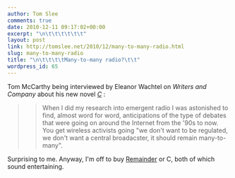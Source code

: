 ```yaml
---
author: Tom Slee
comments: true
date: 2010-12-11 09:17:02+00:00
excerpt: "\n\t\t\t\t\t\t"
layout: post
link: http://tomslee.net/2010/12/many-to-many-radio.html
slug: many-to-many-radio
title: "\n\t\t\t\tMany-to-many radio?\t\t"
wordpress_id: 65
---
```



				

Tom McCarthy being interviewed by Eleanor Wachtel on _Writers and Company_ about his new novel _[C](http://www.complete-review.com/reviews/gbx/mccarthy3.htm)_ :




<blockquote>

> 
> When I did my research into emergent radio I was astonished to find, almost word for word, anticipations of the type of debates that were going on around the Internet from the '90s to now. You get wireless activists going "we don't want to be regulated, we don't want a central broadacster, it should remain many-to-many".
> 
> 
</blockquote>




Surprising to me. Anyway, I'm off to buy [Remainder](http://openlibrary.org/authors/OL803231A/Tom_McCarthy) or C, both of which sound entertaining.


		
